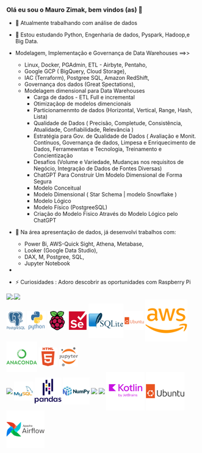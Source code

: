 ### Olá eu sou o Mauro Zimak, bem vindos (as) 👋


- 🔭 Atualmente trabalhando com análise de dados
- 🌱 Estou estudando Python, Engenharia de dados, Pyspark, Hadoop,e Big Data.
- Modelagem, Implementação e Governança de Data Warehouses ==>>
  - Linux, Docker, PGAdmin, ETL - Airbyte, Pentaho,
  - Google GCP ( BigQuery, Cloud Storage),
  - IAC (Terraform), Postgree SQL, Amazon RedShift,
  - Governança dos dados (Great Spectations),
  - Modelagem dimensional para Data Warehouses
    - Carga de dados - ETL Full e incremental
    - Otimizaçãop de modelos dimencionais
    - Particionamenmto de dados (Horizontal, Vertical, Range, Hash, Lista)
    - Qualidade de Dados ( Precisão, Completude, Consistência, Atualidade, Confiabilidade, Relevância )
    - Estratégia para Gov. de Qualidade de Dados ( Avaliação e Monit. Contínuos, Governança de dados, Limpesa e Enriquecimento de Dados, Ferramewntas e Tecnologia, Treinamento e Concientização
    - Desafios (Volume e Variedade, Mudanças nos requisitos de Negócio, Integração de Dados de Fontes Diversas)
    - ChatGPT Para Construir Um Modelo Dimensional de Forma Segura
    - Modelo Conceitual
    - Modelo Dimensional ( Star  Schema | modelo Snowflake )
    - Modelo Lógico
    - Modelo Físico (PostgreeSQL)
    - Criação do Modelo Fisico Através do Modelo Lógico pelo ChatGPT




- 👯 Na área apresentação de dados, já desenvolvi trabalhos com:
   - Power Bi, AWS-Quick Sight, Athena, Metabase,
   - Looker (Google Data Studio),
   - DAX, M, Postgree, SQL,
   - Jupyter Notebook

- 
- ⚡ Curiosidades :  Adoro descobrir as oportunidades com Raspberry Pi


<a href="https://github.com/mzimak/github-readme-stats">
  <img height=150 align="center"src="https://github-readme-stats.vercel.app/api?username=mzimak&theme=neon" />
</a>

<a href="https://github.com/mzimak/">
  <img height=150 align="center"src="https://github-readme-stats.vercel.app/api/top-langs?username=mzimak&theme=neon" />
</a>

<div style=display> 
  <img height=50 align="center" src="https://github.com/devicons/devicon/blob/master/icons/postgresql/postgresql-plain-wordmark.svg">
  <img height=50 align="center" src="https://github.com/devicons/devicon/blob/master/icons/python/python-original-wordmark.svg">
  <img height=50 align="center" src="https://github.com/devicons/devicon/blob/master/icons/raspberrypi/raspberrypi-original.svg">
  <img height=50 align="center" src="https://github.com/devicons/devicon/blob/master/icons/selenium/selenium-original.svg">
  <img height=90 align="center" src="https://github.com/devicons/devicon/blob/master/icons/sqlite/sqlite-original-wordmark.svg">
  <img height=50 align="center" src="https://github.com/devicons/devicon/blob/master/icons/ubuntu/ubuntu-plain-wordmark.svg">
  <img height=110 align="center" src="https://github.com/devicons/devicon/blob/master/icons/amazonwebservices/amazonwebservices-plain-wordmark.svg">
  <img height=80 align="center" src="https://github.com/devicons/devicon/blob/master/icons/anaconda/anaconda-original-wordmark.svg">
  <img height=50 align="center" src="https://github.com/devicons/devicon/blob/master/icons/html5/html5-plain-wordmark.svg">
  <img height=50 align="center" src="https://github.com/devicons/devicon/blob/master/icons/jupyter/jupyter-original-wordmark.svg">
   
</div>

  
<div style=display> 
  <img height=30 align="center" src="https://www.nicepng.com/png/full/34-349631_microsoft-azure-logo-svg.png"> 
  <img height=50 align="center" src="https://github.com/devicons/devicon/blob/master/icons/mysql/mysql-original-wordmark.svg">
  <img height=70 align="center" src="https://github.com/devicons/devicon/blob/master/icons/pandas/pandas-original-wordmark.svg">
  <img height=70 align="center" src="https://github.com/devicons/devicon/blob/master/icons/numpy/numpy-original-wordmark.svg">
  <img height=40 align="center" src="https://seeklogo.com/images/P/power-bi-microsoft-logo-E4FC8DE4A9-seeklogo.com.png">
  <img height=40 align="center" src="https://www.powerpivot.sk/wp-content/uploads/2018/03/powerpivot_dax_studio_logo.png">
  <img height=100 align="center" src="https://github.com/devicons/devicon/blob/master/icons/kotlin/kotlin-plain-wordmark.svg">
  <img height=100 align="center"  src="https://raw.githubusercontent.com/devicons/devicon/master/icons/ubuntu/ubuntu-original-wordmark.svg">
  <img height=100 align="center" src="https://github.com/devicons/devicon/blob/master/icons/apacheairflow/apacheairflow-original-wordmark.svg">

</style>
</div>
<br>
